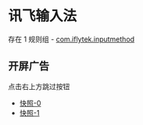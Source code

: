 # 讯飞输入法

存在 1 规则组 - [com.iflytek.inputmethod](/src/apps/com.iflytek.inputmethod.ts)

## 开屏广告

点击右上方跳过按钮

- [快照-0](https://gkd-kit.gitee.io/import/12906597)
- [快照-1](https://i.gkd.li/import/13054922)
